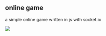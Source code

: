## online game
a simple online game written in js with socket.io

<img src="https://cdn.discordapp.com/attachments/867191955158859776/928280994602164294/unknown.png"></img>